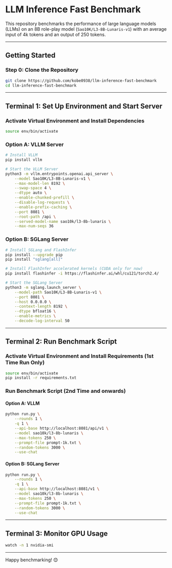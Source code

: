 # LLM Inference Fast Benchmark

This repository benchmarks the performance of large language models (LLMs) on an 8B role-play model (`Sao10K/L3-8B-Lunaris-v1`) with an average input of 4k tokens and an output of 250 tokens.

---

## Getting Started

### Step 0: Clone the Repository

```bash
git clone https://github.com/kobe0938/llm-inference-fast-benchmark
cd llm-inference-fast-benchmark
```

---

## Terminal 1: Set Up Environment and Start Server

### Activate Virtual Environment and Install Dependencies

```bash
source env/bin/activate
```

### Option A: VLLM Server

```bash
# Install VLLM
pip install vllm

# Start the VLLM Server
python3 -m vllm.entrypoints.openai.api_server \
    --model Sao10K/L3-8B-Lunaris-v1 \
    --max-model-len 8192 \
    --swap-space 4 \
    --dtype auto \
    --enable-chunked-prefill \
    --disable-log-requests \
    --enable-prefix-caching \
    --port 8081 \
    --root-path /api \
    --served-model-name sao10k/l3-8b-lunaris \
    --max-num-seqs 36
```

### Option B: SGLang Server

```bash
# Install SGLang and FlashInfer
pip install --upgrade pip
pip install "sglang[all]"

# Install FlashInfer accelerated kernels (CUDA only for now)
pip install flashinfer -i https://flashinfer.ai/whl/cu121/torch2.4/

# Start the SGLang Server
python3 -m sglang.launch_server \
    --model-path Sao10K/L3-8B-Lunaris-v1 \
    --port 8081 \
    --host 0.0.0.0 \
    --context-length 8192 \
    --dtype bfloat16 \
    --enable-metrics \
    --decode-log-interval 50
```

---

## Terminal 2: Run Benchmark Script

### Activate Virtual Environment and Install Requirements (1st Time Run Only)

```bash
source env/bin/activate
pip install -r requirements.txt
```

### Run Benchmark Script (2nd Time and onwards)

#### Option A: VLLM

```bash
python run.py \
    --rounds 1 \
    -q 1 \
    --api-base http://localhost:8081/api/v1 \
    --model sao10k/l3-8b-lunaris \
    --max-tokens 250 \
    --prompt-file prompt-1k.txt \
    --random-tokens 3000 \
    --use-chat
```

#### Option B: SGLang Server

```bash
python run.py \
    --rounds 1 \
    -q 1 \
    --api-base http://localhost:8081/v1 \
    --model sao10k/l3-8b-lunaris \
    --max-tokens 250 \
    --prompt-file prompt-1k.txt \
    --random-tokens 3000 \
    --use-chat
```

---

## Terminal 3: Monitor GPU Usage

```bash
watch -n 1 nvidia-smi
```

---

Happy benchmarking! 😊

